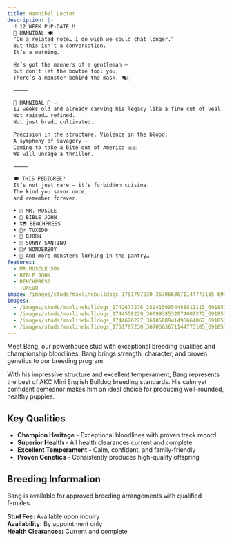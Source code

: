 ```yaml
---
title: Hannibal Lecter
description: |-
  ‼️ 12 WEEK PUP-DATE ‼️
  🧠 HANNIBAL 🍽️
  “On a related note… I do wish we could chat longer.”
  But this isn’t a conversation.
  It’s a warning.

  He’s got the manners of a gentleman —
  but don’t let the bowtie fool you.
  There’s a monster behind the mask. 🎭🔪

  ⸻

  🧠 HANNIBAL 🍷 —
  12 weeks old and already carving his legacy like a fine cut of veal.
  Not raised… refined.
  Not just bred… cultivated.

  Precision in the structure. Violence in the blood.
  A symphony of savagery —
  Coming to take a bite out of America 🇺🇸
  We will uncage a thriller.

  ⸻

  🍽️ THIS PEDIGREE?
  It’s not just rare — it’s forbidden cuisine.
  The kind you savor once,
  and remember forever.

  • 💪 MR. MUSCLE
  • 📖 BIBLE JOHN
  • 🗺️ BENCHPRESS
  • 🤵‍♂️ TUXEDO
  • 🤫 BJORN
  • 🔫 SONNY SANTINO
  • 🦸‍♂️ WONDERBOY
  • 🧩 And more monsters lurking in the pantry…
features:
  - MR MUSCLE SON
  - BIBLE JOHN
  - BENCHPRESS
  - TUXEDO
image: /images/studs/maxlinebulldogs_1751797230_3670663671144773185_69185781706.jpg
images:
  - /images/studs/maxlinebulldogs_1742677276_3594159954488811115_69185781706.jpg
  - /images/studs/maxlinebulldogs_1744558229_3609938532074007372_69185781706.jpg
  - /images/studs/maxlinebulldogs_1744626227_3610508941496664062_69185781706.jpg
  - /images/studs/maxlinebulldogs_1751797230_3670663671144773185_69185781706.jpg
---
```


Meet Bang, our powerhouse stud with exceptional breeding qualities and championship bloodlines. Bang brings strength, character, and proven genetics to our breeding program.

With his impressive structure and excellent temperament, Bang represents the best of AKC Mini English Bulldog breeding standards. His calm yet confident demeanor makes him an ideal choice for producing well-rounded, healthy puppies.

## Key Qualities

- **Champion Heritage** - Exceptional bloodlines with proven track record
- **Superior Health** - All health clearances current and complete
- **Excellent Temperament** - Calm, confident, and family-friendly
- **Proven Genetics** - Consistently produces high-quality offspring

## Breeding Information

Bang is available for approved breeding arrangements with qualified females.

**Stud Fee:** Available upon inquiry  
**Availability:** By appointment only  
**Health Clearances:** Current and complete
